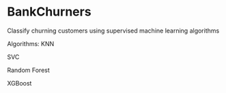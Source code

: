 # BankChurners
Classify churning customers using supervised machine learning algorithms

Algorithms:
KNN

SVC

Random Forest

XGBoost
